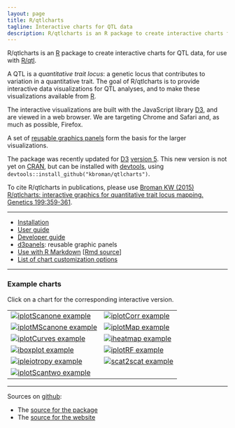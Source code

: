 ```yaml
---
layout: page
title: R/qtlcharts
tagline: Interactive charts for QTL data
description: R/qtlcharts is an R package to create interactive charts for quantitative trait locus (QTL) mapping data, for use with R/qtl.
---
```


R/qtlcharts is an [R](https://www.r-project.org) package to create
interactive charts for QTL data, for use
with [R/qtl](http://rqtl.org).

A QTL is a _quantitative trait locus_: a genetic locus that
contributes to variation in a quantitative trait. The
goal of R/qtlcharts is to provide interactive data visualizations for QTL
analyses, and to make these visualizations available from [R](https://www.r-project.org).

The interactive visualizations are built with the JavaScript library
[D3](https://d3js.org), and are viewed in a web browser. We are
targeting Chrome and Safari and, as much as possible, Firefox.

A set of [reusable graphics panels](https://kbroman.org/d3panels) form the basis
for the larger visualizations.

The package was recently updated for [D3](https://d3js.org)
[version 5](https://github.com/d3/d3/blob/master/API.md). This new
version is not yet on [CRAN](https://cran.r-project.org), but can be
installed with [devtools](https://github.com/hadley/devtools), using
`devtools::install_github("kbroman/qtlcharts")`.

To cite R/qtlcharts in publications, please use
[Broman KW (2015) R/qtlcharts: interactive graphics for quantitative trait locus mapping. Genetics 199:359-361](https://www.ncbi.nlm.nih.gov/pubmed/25527287).

---

- [Installation](pages/installation.html)
- [User guide](assets/vignettes/userGuide.html)
- [Developer guide](assets/vignettes/develGuide.html)
- [d3panels](https://kbroman.org/d3panels): reusable graphic panels
- [Use with R Markdown](assets/vignettes/Rmarkdown.html) [[Rmd source](https://github.com/kbroman/qtlcharts/blob/master/vignettes/Rmarkdown.Rmd)]
- [List of chart customization options](assets/vignettes/chartOpts.html)

---

### Example charts

Click on a chart for the corresponding interactive version.

<table class="wide">
<tr>
  <td class="left">
    <a href="example/iplotScanone.html">
        <img src="assets/pics/iplotScanone.png" alt="iplotScanone example" title="iplotScanone example"/>
    </a>
  </td>
  <td class="right">
    <a href="example/iplotCorr.html">
        <img src="assets/pics/iplotCorr.png" alt="iplotCorr example" title="iplotCorr example"/>
    </a>
  </td>
</tr>
<tr>
  <td class="left">
    <a href="example/iplotMScanone.html">
        <img src="assets/pics/iplotMScanone.png" alt="iplotMScanone example" title="iplotMScanone example"/>
    </a>
  </td>
  <td class="right">
    <a href="example/iplotMap.html">
        <img src="assets/pics/iplotMap.png" alt="iplotMap example" title="iplotMap example"/>
    </a>
  </td>
</tr>
<tr>
  <td class="left">
    <a href="example/iplotCurves.html">
        <img src="assets/pics/iplotCurves.png" alt="iplotCurves example" title="iplotCurves example"/>
    </a>
  </td>
  <td class="right">
    <a href="example/iheatmap.html">
        <img src="assets/pics/iheatmap.png" alt="iheatmap example" title="iheatmap example"/>
    </a>
  </td>
</tr>
<tr>
  <td class="left">
    <a href="example/iboxplot.html">
        <img src="assets/pics/iboxplot.png" alt="iboxplot example" title="iboxplot example"/>
    </a>
  </td>
  <td class="right">
    <a href="example/iplotRF.html">
        <img src="assets/pics/iplotRF.png" alt="iplotRF example" title="iplotRF example"/>
    </a>
  </td>
</tr>
<tr>
  <td class="left">
    <a href="example/ipleiotropy.html">
        <img src="assets/pics/ipleiotropy.png" alt="ipleiotropy example" title="ipleiotropy example"/>
    </a>
  </td>
  <td class="right">
    <a href="example/scat2scat.html">
        <img src="assets/pics/scat2scat.png" alt="scat2scat example" title="scat2scat example"/>
    </a>
  </td>
</tr>
<tr>
  <td class="left">
    <a href="example/iplotScantwo.html">
        <img src="assets/pics/iplotScantwo.png" alt="iplotScantwo example" title="iplotScantwo example"/>
    </a>
  </td>
  <td class="right">
  </td>
</tr>
</table>

---

Sources on [github](https://github.com):

- The [source for the package](https://github.com/kbroman/qtlcharts/tree/master)
- The [source for the website](https://github.com/kbroman/qtlcharts/tree/gh-pages)
